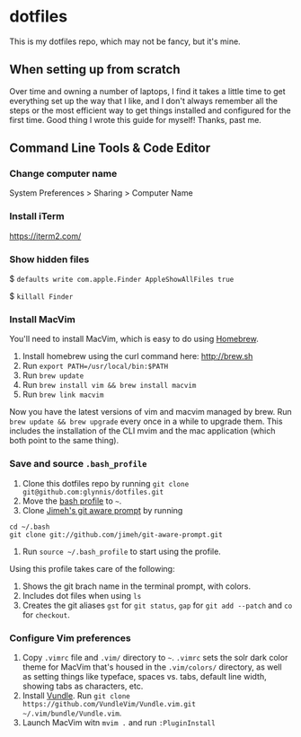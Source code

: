 # dotfiles
This is my dotfiles repo, which may not be fancy, but it's mine.

## When setting up from scratch
Over time and owning a number of laptops, I find it takes a little time to get everything set up the way that I like, and I don't always remember all the steps or the most efficient way to get things installed and configured for the first time. Good thing I wrote this guide for myself! Thanks, past me.

## Command Line Tools & Code Editor
### Change computer name
System Preferences > Sharing > Computer Name

### Install iTerm
https://iterm2.com/

### Show hidden files
$ `defaults write com.apple.Finder AppleShowAllFiles true`

$ `killall Finder`

### Install MacVim
You'll need to install MacVim, which is easy to do using [Homebrew](https://brew.sh/). 
1. Install homebrew using the curl command here: http://brew.sh
1. Run `export PATH=/usr/local/bin:$PATH`
1. Run `brew update`
1. Run `brew install vim && brew install macvim`
1. Run `brew link macvim`

Now you have the latest versions of vim and macvim managed by brew. Run `brew update && brew upgrade` every once in a while to upgrade them. This includes the installation of the CLI mvim and the mac application (which both point to the same thing).

### Save and source `.bash_profile`
1. Clone this dotfiles repo by running `git clone git@github.com:glynnis/dotfiles.git`
1. Move the [bash profile](https://github.com/glynnis/dotfiles/blob/master/.bash_profile) to `~`.
1. Clone [Jimeh's git aware prompt](https://github.com/jimeh/git-aware-prompt) by running
  ```
  cd ~/.bash
  git clone git://github.com/jimeh/git-aware-prompt.git
  ```
1. Run `source ~/.bash_profile` to start using the profile.

Using this profile takes care of the following:
1. Shows the git brach name in the terminal prompt, with colors.
1. Includes dot files when using `ls`
1. Creates the git aliases `gst` for `git status`, `gap` for `git add --patch` and `co` for `checkout`.

### Configure Vim preferences
1. Copy `.vimrc` file and `.vim/` directory to `~`. `.vimrc` sets the solr dark color theme for MacVim that's housed in the `.vim/colors/` directory, as well as setting things like typeface, spaces vs. tabs, default line width, showing tabs as characters, etc.
1. Install [Vundle](https://github.com/VundleVim/Vundle.vim). Run `git clone https://github.com/VundleVim/Vundle.vim.git ~/.vim/bundle/Vundle.vim`.
1. Launch MacVim witn `mvim .` and run `:PluginInstall`
